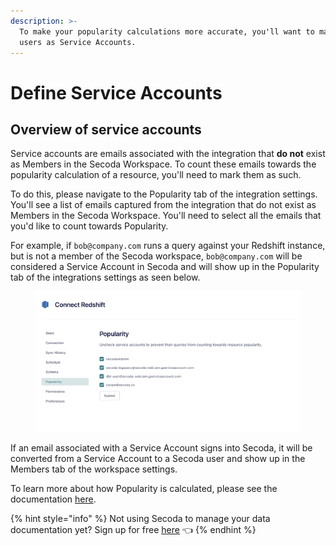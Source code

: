 ```yaml
---
description: >-
  To make your popularity calculations more accurate, you'll want to mark your
  users as Service Accounts.
---
```


# Define Service Accounts

## Overview of service accounts

Service accounts are emails associated with the integration that **do not** exist as Members in the Secoda Workspace. To count these emails towards the popularity calculation of a resource, you'll need to mark them as such.

To do this, please navigate to the Popularity tab of the integration settings. You'll see a list of emails captured from the integration that do not exist as Members in the Secoda Workspace. You'll need to select all the emails that you'd like to count towards Popularity.&#x20;

For example, if `bob@company.com` runs a query against your Redshift instance, but is not a member of the Secoda workspace, `bob@company.com` will be considered a Service Account in Secoda and will show up in the Popularity tab of the integrations settings as seen below.&#x20;

<figure><img src="../../../.gitbook/assets/Screenshot 2023-07-24 at 11.22.49 AM.png" alt=""><figcaption></figcaption></figure>

If an email associated with a Service Account signs into Secoda, it will be converted from a Service Account to a Secoda user and show up in the Members tab of the workspace settings.&#x20;

To learn more about how Popularity is calculated, please see the documentation [here](https://docs.secoda.co/faq#how-is-the-popularity-calculated).&#x20;

{% hint style="info" %}
Not using Secoda to manage your data documentation yet? Sign up for free [here](https://app.secoda.co/) 👈
{% endhint %}
